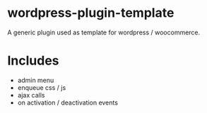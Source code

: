 # wordpress-plugin-template

A generic plugin used as template for wordpress / woocommerce.

# Includes
+ admin menu
+ enqueue css / js
+ ajax calls
+ on activation / deactivation events

